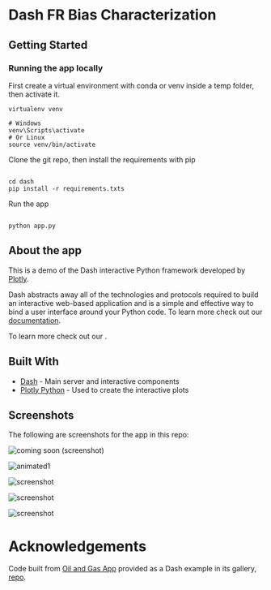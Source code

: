 # Dash FR Bias Characterization

## Getting Started

### Running the app locally

First create a virtual environment with conda or venv inside a temp folder, then activate it.

```
virtualenv venv

# Windows
venv\Scripts\activate
# Or Linux
source venv/bin/activate

```

Clone the git repo, then install the requirements with pip

```

cd dash
pip install -r requirements.txts

```

Run the app

```

python app.py

```

## About the app

This is a demo of the Dash interactive Python framework developed by [Plotly](https://plot.ly/).

Dash abstracts away all of the technologies and protocols required to build an interactive web-based application and is a simple and effective way to bind a user interface around your Python code. To learn more check out our [documentation](https://plot.ly/dash).

To learn more check out our []().



## Built With

- [Dash](https://dash.plot.ly/) - Main server and interactive components
- [Plotly Python](https://plot.ly/python/) - Used to create the interactive plots

## Screenshots

The following are screenshots for the app in this repo:

![coming soon (screenshot)]()

![animated1]()

![screenshot]()

![screenshot]()

![screenshot]()

Acknowledgements
================
Code built from [Oil and Gas App](https://dash-gallery.plotly.host/dash-oil-and-gas/) provided as a Dash example in its gallery, [repo](https://github.com/plotly/dash-oil-and-gas-demo.git).
